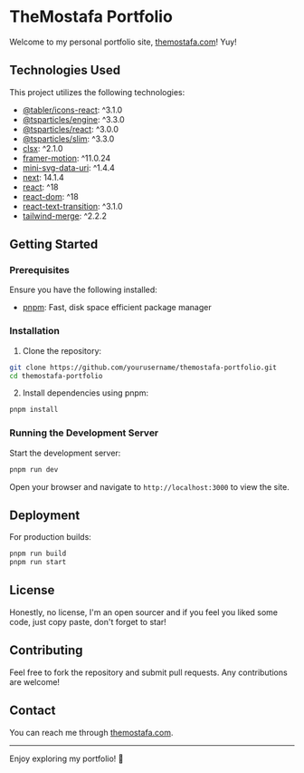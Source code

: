 # TheMostafa Portfolio

Welcome to my personal portfolio site, [themostafa.com](https://themostafa.com)! Yuy!

## Technologies Used

This project utilizes the following technologies:

- [@tabler/icons-react](https://www.npmjs.com/package/@tabler/icons-react): ^3.1.0
- [@tsparticles/engine](https://www.npmjs.com/package/@tsparticles/engine): ^3.3.0
- [@tsparticles/react](https://www.npmjs.com/package/@tsparticles/react): ^3.0.0
- [@tsparticles/slim](https://www.npmjs.com/package/@tsparticles/slim): ^3.3.0
- [clsx](https://www.npmjs.com/package/clsx): ^2.1.0
- [framer-motion](https://www.npmjs.com/package/framer-motion): ^11.0.24
- [mini-svg-data-uri](https://www.npmjs.com/package/mini-svg-data-uri): ^1.4.4
- [next](https://www.npmjs.com/package/next): 14.1.4
- [react](https://www.npmjs.com/package/react): ^18
- [react-dom](https://www.npmjs.com/package/react-dom): ^18
- [react-text-transition](https://www.npmjs.com/package/react-text-transition): ^3.1.0
- [tailwind-merge](https://www.npmjs.com/package/tailwind-merge): ^2.2.2

## Getting Started

### Prerequisites

Ensure you have the following installed:

- [pnpm](https://pnpm.io/): Fast, disk space efficient package manager

### Installation

1. Clone the repository:

```bash
git clone https://github.com/yourusername/themostafa-portfolio.git
cd themostafa-portfolio
```

2. Install dependencies using pnpm:

```bash
pnpm install
```

### Running the Development Server

Start the development server:

```bash
pnpm run dev
```

Open your browser and navigate to `http://localhost:3000` to view the site.

## Deployment

For production builds:

```bash
pnpm run build
pnpm run start
```

## License

Honestly, no license, I'm an open sourcer and if you feel you liked some code, just copy paste, don't forget to star!

## Contributing

Feel free to fork the repository and submit pull requests. Any contributions are welcome!

## Contact

You can reach me through [themostafa.com](https://themostafa.com).

---

Enjoy exploring my portfolio! 🎉
